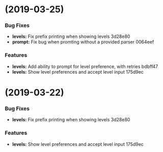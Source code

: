 #  (2019-03-25)


### Bug Fixes

* **levels:** Fix prefix printing when showing levels 3d28e80
* **prompt:** Fix bug when promting without a provided parser 0064eef


### Features

* **levels:** Add ability to prompt for level preference, with retries bdbff47
* **levels:** Show level preferences and accept level input 175d9ec



#  (2019-03-22)


### Bug Fixes

* **levels:** Fix prefix printing when showing levels 3d28e80


### Features

* **levels:** Show level preferences and accept level input 175d9ec



